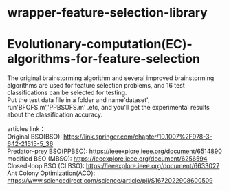 # wrapper-feature-selection-library

# Evolutionary-computation(EC)-algorithms-for-feature-selection
The original brainstorming algorithm and several improved brainstorming algorithms are used for feature selection problems, and 16 test classifications can be selected for testing.    
Put the test data file in a folder and name'dataset', run'BFOFS.m','PPBSOFS.m' .etc, and you'll get the experimental results about the classification accuracy. 
   
articles link：    
Original BSO(BSO):              https://link.springer.com/chapter/10.1007%2F978-3-642-21515-5_36    
Predator–prey BSO(PPBSO):       https://ieeexplore.ieee.org/document/6514890    
modified BSO (MBSO):            https://ieeexplore.ieee.org/document/6256594    
Closed-loop BSO (CLBSO):        https://ieeexplore.ieee.org/document/6633027  
Ant Colony Optimization(ACO):   https://www.sciencedirect.com/science/article/pii/S1672022908600509
  


